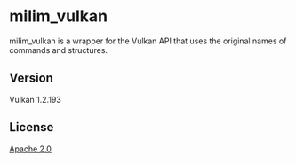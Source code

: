 # milim_vulkan
milim_vulkan is a wrapper for the Vulkan API that uses the original
names of commands and structures.

## Version
Vulkan 1.2.193

## License
[Apache 2.0](https://www.apache.org/licenses/LICENSE-2.0)